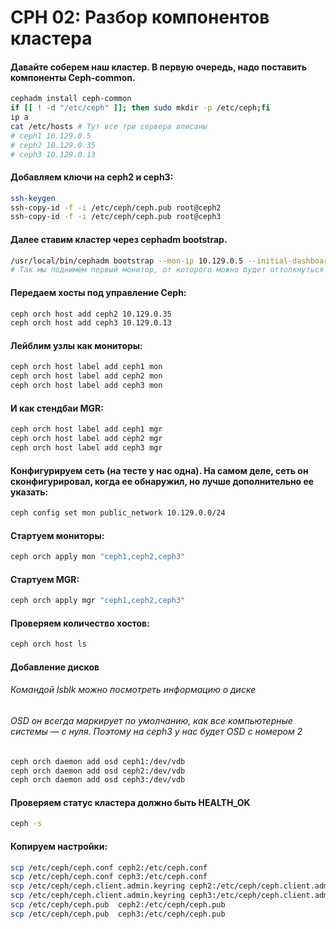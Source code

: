 # CPH 02: Разбор компонентов кластера
#### Давайте соберем наш кластер. В первую очередь, надо поставить компоненты Ceph-common.
```bash
cephadm install ceph-common
if [[ ! -d "/etc/ceph" ]]; then sudo mkdir -p /etc/ceph;fi
ip a
cat /etc/hosts # Тут все три сервера вписаны
# ceph1 10.129.0.5
# ceph2 10.129.0.35
# ceph3 10.129.0.13
```

#### Добавляем ключи на ceph2 и ceph3:
```bash
ssh-keygen
ssh-copy-id -f -i /etc/ceph/ceph.pub root@ceph2
ssh-copy-id -f -i /etc/ceph/ceph.pub root@ceph3
```
#### Далее ставим кластер через cephadm bootstrap.

```bash
/usr/local/bin/cephadm bootstrap --mon-ip 10.129.0.5 --initial-dashboard-user itclife --initial-dashboard-password itclife --dashboard-password-noupdate
# Так мы поднимем первый монитор, от которого можно будет оттолкнуться и создать кластер. На первом мониторе развернется административный узел
```

#### Передаем хосты под управление Ceph:
```bash
ceph orch host add ceph2 10.129.0.35
ceph orch host add ceph3 10.129.0.13
```

#### Лейблим узлы как мониторы:
```bash
ceph orch host label add ceph1 mon
ceph orch host label add ceph2 mon
ceph orch host label add ceph3 mon
```

#### И как стендбаи MGR:
```bash
ceph orch host label add ceph1 mgr
ceph orch host label add ceph2 mgr
ceph orch host label add ceph3 mgr
```

#### Конфигурируем сеть (на тесте у нас одна). На самом деле, сеть он сконфигурировал, когда ее обнаружил, но лучше дополнительно ее указать:
```bash
ceph config set mon public_network 10.129.0.0/24
```

#### Стартуем мониторы:
```bash
ceph orch apply mon "ceph1,ceph2,ceph3"
```

#### Стартуем MGR:
```bash
ceph orch apply mgr "ceph1,ceph2,ceph3"
```

#### Проверяем количество хостов:
```bash
ceph orch host ls
```

#### Добавление дисков
###### Командой lsblk можно посмотреть информацию о диске
###### OSD он всегда маркирует по умолчанию, как все компьютерные системы — с нуля. Поэтому на ceph3 у нас будет OSD с номером 2
```bash
ceph orch daemon add osd ceph1:/dev/vdb
ceph orch daemon add osd ceph2:/dev/vdb
ceph orch daemon add osd ceph3:/dev/vdb
```

#### Проверяем статус кластера должно быть HEALTH_OK
```bash
ceph -s
```


#### Копируем настройки:
```bash
scp /etc/ceph/ceph.conf ceph2:/etc/ceph.conf
scp /etc/ceph/ceph.conf ceph3:/etc/ceph.conf
scp /etc/ceph/ceph.client.admin.keyring ceph2:/etc/ceph/ceph.client.admin.keyring
scp /etc/ceph/ceph.client.admin.keyring ceph3:/etc/ceph/ceph.client.admin.keyring
scp /etc/ceph/ceph.pub  ceph2:/etc/ceph/ceph.pub
scp /etc/ceph/ceph.pub  ceph3:/etc/ceph/ceph.pub
```
























